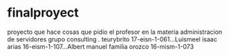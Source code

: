 # finalproyect
proyecto que hace cosas que pidio el profesor en la materia administracion de servidores grupo consulting . teurybrito 17-eisn-1-061...Luismeel isaac arias 16-eism-1-107...Albert manuel familia orozco 16-mism-1-073
